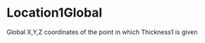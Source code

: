 Location1Global
===============

Global X,Y,Z coordinates of the point in which Thickness1 is given
